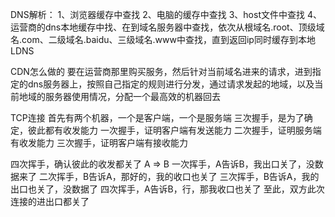 DNS解析：
1、浏览器缓存中查找
2、电脑的缓存中查找
3、host文件中查找
4、运营商的dns本地缓存中找、在到域名服务器中查找，依次从根域名.root、顶级域名.com、二级域名.baidu、三级域名.www中查找，直到返回ip同时缓存到本地LDNS

CDN怎么做的
要在运营商那里购买服务，然后针对当前域名进来的请求，进到指定的dns服务器上，按照自己指定的规则进行分发，通过请求发起的地域，以及当前地域的服务器使用情况，分配一个最高效的机器回去

TCP连接
首先有两个机器，一个是客户端，一个是服务端
三次握手，是为了确定，彼此都有收发能力
一次握手，证明客户端有发送能力
二次握手，证明服务端有收发能力
三次握手，证明客户端有接收能力

四次挥手，确认彼此的收发都关了 A => B
一次挥手，A告诉B，我出口关了，没数据来了
二次挥手，B告诉A，那好的，我的收口也关了
三次挥手，B告诉A，我的出口也关了，没数据了
四次挥手，A告诉B，行，那我收口也关了
至此，双方此次连接的进出口都关了